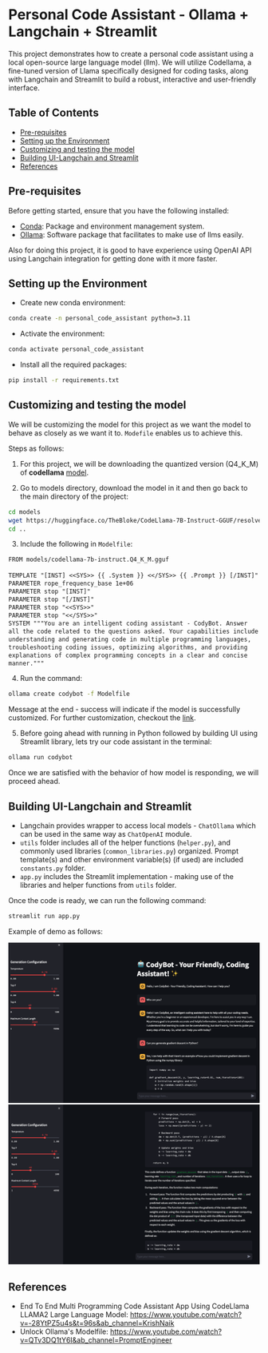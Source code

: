 # Personal Code Assistant - Ollama + Langchain + Streamlit

This project demonstrates how to create a personal code assistant using a local open-source large language model (llm). We will utilize Codellama, a fine-tuned version of Llama specifically designed for coding tasks, along with Langchain and Streamlit to build a robust, interactive and user-friendly interface.

## Table of Contents
- [Pre-requisites](#pre-requisites)
- [Setting up the Environment](#setting-up-the-environment)
- [Customizing and testing the model](#customizing-and-testing-the-model)
- [Building UI-Langchain and Streamlit](#building-ui-langchain-and-streamlit)
- [References](#references)

## Pre-requisites

Before getting started, ensure that you have the following installed:
- [Conda](https://docs.conda.io/en/latest/miniconda.html): Package and environment management system.
- [Ollama](https://ollama.com/download): Software package that facilitates to make use of llms easily.

Also for doing this project, it is good to have experience using OpenAI API using Langchain integration for getting done with it more faster. 

## Setting up the Environment

- Create new conda environment:
```bash
conda create -n personal_code_assistant python=3.11
```
- Activate the environment:
```bash
conda activate personal_code_assistant
```
- Install all the required packages:
```bash
pip install -r requirements.txt
```

## Customizing and testing the model

We will be customizing the model for this project as we want the model to behave as closely as we want it to. `Modefile` enables us to achieve this. 

Steps as follows:

1. For this project, we will be downloading the quantized version (Q4_K_M) of **codellama** [model](https://huggingface.co/TheBloke/CodeLlama-7B-Instruct-GGUF).

2. Go to models directory, download the model in it and then go back to the main directory of the project:
```bash
cd models
wget https://huggingface.co/TheBloke/CodeLlama-7B-Instruct-GGUF/resolve/main/codellama-7b-instruct.Q4_K_M.gguf
cd ..
```

3. Include the following in `Modelfile`:
```
FROM models/codellama-7b-instruct.Q4_K_M.gguf

TEMPLATE "[INST] <<SYS>> {{ .System }} <</SYS>> {{ .Prompt }} [/INST]"
PARAMETER rope_frequency_base 1e+06
PARAMETER stop "[INST]"
PARAMETER stop "[/INST]"
PARAMETER stop "<<SYS>>"
PARAMETER stop "<</SYS>>"
SYSTEM """You are an intelligent coding assistant - CodyBot. Answer all the code related to the questions asked. Your capabilities include understanding and generating code in multiple programming languages, troubleshooting coding issues, optimizing algorithms, and providing explanations of complex programming concepts in a clear and concise manner."""
```

4. Run the command:
```bash
ollama create codybot -f Modelfile
```
Message at the end - success will indicate if the model is successfully customized. For further customization, checkout the [link](https://github.com/ollama/ollama/blob/main/docs/modelfile.md). 

5. Before going ahead with running in Python followed by building UI using Streamlit library, lets try our code assistant in the terminal:
```bash
ollama run codybot
```

Once we are satisfied with the behavior of how model is responding, we will proceed ahead.

## Building UI-Langchain and Streamlit

- Langchain provides wrapper to access local models - `ChatOllama` which can be used in the same way as `ChatOpenAI` module.
- `utils` folder includes all of the helper functions (`helper.py`), and commonly used libraries (`common_libraries.py`) organized. Prompt template(s) and other environment variable(s) (if used) are included `constants.py` folder.
- `app.py` includes the Streamlit implementation - making use of the libraries and helper functions from `utils` folder. 

Once the code is ready, we can run the following command:
```bash
streamlit run app.py
```

Example of demo as follows:

![Screenshot 1](https://github.com/di37/coding-assistant-codellama-streamlit/blob/main/screenshots/screenshot_1.png?raw=true)
![Screenshot 2](https://github.com/di37/coding-assistant-codellama-streamlit/blob/main/screenshots/screenshot_2.png?raw=true)


## References
- End To End Multi Programming Code Assistant App Using CodeLlama LLAMA2 Large Language Model: https://www.youtube.com/watch?v=-28YtPZ5u4s&t=96s&ab_channel=KrishNaik
- Unlock Ollama's Modelfile: https://www.youtube.com/watch?v=QTv3DQ1tY6I&ab_channel=PromptEngineer
